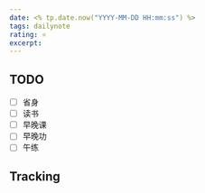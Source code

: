 ```yaml
---
date: <% tp.date.now("YYYY-MM-DD HH:mm:ss") %>
tags: dailynote
rating: ⭐
excerpt: 
---
```


## TODO

- [ ] 省身
- [ ] 读书
- [ ] 早晚课
- [ ] 早晚功
- [ ] 午练

## Tracking

